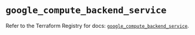# `google_compute_backend_service`

Refer to the Terraform Registry for docs: [`google_compute_backend_service`](https://registry.terraform.io/providers/hashicorp/google-beta/5.29.0/docs/resources/google_compute_backend_service).
